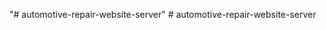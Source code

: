 "# automotive-repair-website-server" 
#   a u t o m o t i v e - r e p a i r - w e b s i t e - s e r v e r  
 